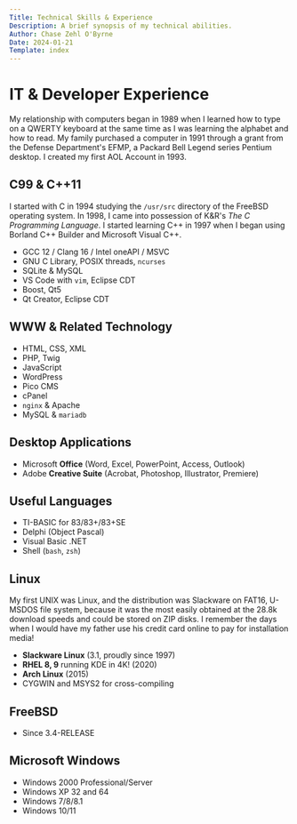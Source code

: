 ```yaml
---
Title: Technical Skills & Experience
Description: A brief synopsis of my technical abilities.
Author: Chase Zehl O'Byrne
Date: 2024-01-21
Template: index
---
```


# IT & Developer Experience
My relationship with computers began in 1989 when I learned how to type on a QWERTY keyboard at the same time as
I was learning the alphabet and how to read. My family purchased a computer in 1991 through a grant from the 
Defense Department's EFMP, a Packard Bell Legend series Pentium desktop. I created my first AOL Account in 1993.

## C99 & C++11
I started with C in 1994 studying the `/usr/src` directory of the FreeBSD operating system. In 1998, I came into
possession of K&R's *The C Programming Language*. I started learning C++ in 1997 when I began using Borland C++ 
Builder and Microsoft Visual C++. 
 * GCC 12 / Clang 16 / Intel oneAPI / MSVC
 * GNU C Library, POSIX threads, `ncurses`
 * SQLite & MySQL
 * VS Code with `vim`, Eclipse CDT
 * Boost, Qt5
 * Qt Creator, Eclipse CDT

## WWW & Related Technology
 * HTML, CSS, XML
 * PHP, Twig
 * JavaScript
 * WordPress
 * Pico CMS
 * cPanel
 * `nginx` & Apache
 * MySQL & `mariadb`

## Desktop Applications
 * Microsoft **Office** (Word, Excel, PowerPoint, Access, Outlook)
 * Adobe **Creative Suite** (Acrobat, Photoshop, Illustrator, Premiere)

## Useful Languages
 * TI-BASIC for 83/83+/83+SE
 * Delphi (Object Pascal)
 * Visual Basic .NET
 * Shell (`bash`, `zsh`)

## Linux
My first UNIX was Linux, and the distribution was Slackware on FAT16, U-MSDOS file system, because it was the most 
easily obtained at the 28.8k download speeds and could be stored on ZIP disks. I remember the days when I would have
my father use his credit card online to pay for installation media! 
 * **Slackware Linux** (3.1, proudly since 1997)
 * **RHEL 8, 9** running KDE in 4K! (2020)
 * **Arch Linux** (2015) 
 * CYGWIN and MSYS2 for cross-compiling

## FreeBSD
 * Since 3.4-RELEASE

## Microsoft Windows
 * Windows 2000 Professional/Server
 * Windows XP 32 and 64
 * Windows 7/8/8.1
 * Windows 10/11
